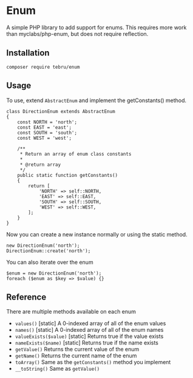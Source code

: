 Enum
====

A simple PHP library to add support for enums.  This requires more work than myclabs/php-enum, but does not require reflection.

Installation
------------

    composer require tebru/enum

Usage
-----

To use, extend `AbstractEnum` and implement the getConstants() method.

    class DirectionEnum extends AbstractEnum
    {
        const NORTH = 'north';
        const EAST = 'east';
        const SOUTH = 'south';
        const WEST = 'west';

        /**
         * Return an array of enum class constants
         *
         * @return array
         */
        public static function getConstants()
        {
            return [
                'NORTH' => self::NORTH,
                'EAST' => self::EAST,
                'SOUTH' => self::SOUTH,
                'WEST' => self::WEST,
            ];
        }
    }

Now you can create a new instance normally or using the static method.

    new DirectionEnum('north');
    DirectionEnum::create('north');

You can also iterate over the enum

    $enum = new DirectionEnum('north');
    foreach ($enum as $key => $value) {}

Reference
---------

There are multiple methods available on each enum

* `values()` [static] A 0-indexed array of all of the enum values
* `names()` [static] A 0-indexed array of all of the enum names
* `valueExists($value)` [static] Returns true if the value exists
* `nameExists($name)` [static] Returns true if the name exists
* `getValue()` Returns the current value of the enum
* `getName()` Returns the current name of the enum
* `toArray()` Same as the `getConstants()` method you implement
* `__toString()` Same as `getValue()`
